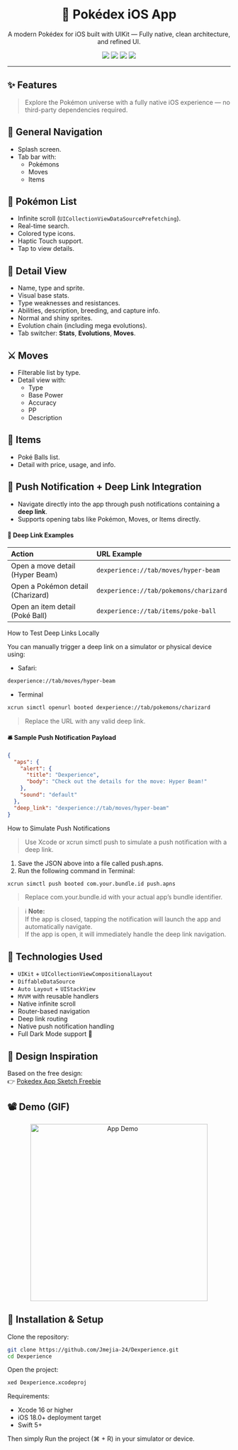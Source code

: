 
<h1 align="center">🧢 Pokédex iOS App</h1>
<p align="center">A modern Pokédex for iOS built with UIKit — Fully native, clean architecture, and refined UI.</p>

<p align="center">
  <img src="https://img.shields.io/badge/iOS-18.0%2B-blue" />
  <img src="https://img.shields.io/badge/Swift-5-orange" />
  <img src="https://img.shields.io/badge/Deep--Linking-Supported-green" />
  <img src="https://img.shields.io/badge/License-MIT-green" />
</p>

---

## ✨ Features

> Explore the Pokémon universe with a fully native iOS experience — no third-party dependencies required.

## 📱 General Navigation
- Splash screen.
- Tab bar with:
  - Pokémons
  - Moves
  - Items

## 🧾 Pokémon List
- Infinite scroll (`UICollectionViewDataSourcePrefetching`).
- Real-time search.
- Colored type icons.
- Haptic Touch support.
- Tap to view details.

## 📘 Detail View
- Name, type and sprite.
- Visual base stats.
- Type weaknesses and resistances.
- Abilities, description, breeding, and capture info.
- Normal and shiny sprites.
- Evolution chain (including mega evolutions).
- Tab switcher: **Stats**, **Evolutions**, **Moves**.

## ⚔️ Moves
- Filterable list by type.
- Detail view with:
  - Type
  - Base Power
  - Accuracy
  - PP
  - Description

## 🎒 Items
- Poké Balls list.
- Detail with price, usage, and info.

## 📩 Push Notification + Deep Link Integration

- Navigate directly into the app through push notifications containing a **deep link**.
- Supports opening tabs like Pokémon, Moves, or Items directly.

#### 🔗 Deep Link Examples

| Action | URL Example |
|:---|:---|
| Open a move detail (Hyper Beam) | `dexperience://tab/moves/hyper-beam` |
| Open a Pokémon detail (Charizard) | `dexperience://tab/pokemons/charizard` |
| Open an item detail (Poké Ball) | `dexperience://tab/items/poke-ball` |

How to Test Deep Links Locally

You can manually trigger a deep link on a simulator or physical device using:

- Safari:
```bash
dexperience://tab/moves/hyper-beam
```

- Terminal
```bash
xcrun simctl openurl booted dexperience://tab/pokemons/charizard
```

> Replace the URL with any valid deep link.

#### 🛎️ Sample Push Notification Payload

```json
{
  "aps": {
    "alert": {
      "title": "Dexperience",
      "body": "Check out the details for the move: Hyper Beam!"
    },
    "sound": "default"
  },
  "deep_link": "dexperience://tab/moves/hyper-beam"
}
```

How to Simulate Push Notifications
> Use Xcode or xcrun simctl push to simulate a push notification with a deep link.

1. Save the JSON above into a file called push.apns.
2. Run the following command in Terminal:

```bash
xcrun simctl push booted com.your.bundle.id push.apns
```
 > Replace com.your.bundle.id with your actual app’s bundle identifier.

> ℹ️ **Note:**  
> If the app is closed, tapping the notification will launch the app and automatically navigate.  
> If the app is open, it will immediately handle the deep link navigation.
 
## 🧪 Technologies Used

- `UIKit` + `UICollectionViewCompositionalLayout`
- `DiffableDataSource`
- `Auto Layout` + `UIStackView`
- `MVVM` with reusable handlers
- Native infinite scroll
- Router-based navigation
- Deep link routing
- Native push notification handling
- Full Dark Mode support 🌙

## 🎨 Design Inspiration

Based on the free design:  
👉 [Pokedex App Sketch Freebie](https://www.sketchappsources.com/free-source/3989-pokedex-app-sketch-freebie-resource.html)

## 📽 Demo (GIF)

<p align="center">
  <img src="Demo/demo.gif" alt="App Demo" width="400"/>
</p>

## 🚀 Installation & Setup

Clone the repository:

```bash
git clone https://github.com/Jmejia-24/Dexperience.git
cd Dexperience
```

Open the project:
```bash
xed Dexperience.xcodeproj
```
Requirements:

- Xcode 16 or higher
- iOS 18.0+ deployment target
- Swift 5+

Then simply Run the project (⌘ + R) in your simulator or device.

